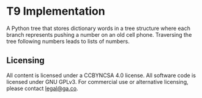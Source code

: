 # T9 Implementation
A Python tree that stores dictionary words in a tree structure where
each branch represents pushing a number on an old cell phone. Traversing
the tree following numbers leads to lists of numbers.

## Licensing
All content is licensed under a CC­BY­NC­SA 4.0 license.
All software code is licensed under GNU GPLv3. For commercial use or alternative licensing, please contact legal@ga.co.

